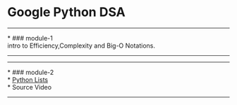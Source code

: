 # Google Python DSA
<hr>
* ### module-1<br>
      intro to Efficiency,Complexity and Big-O Notations.
<hr>
<hr>
* ### module-2 <br>
   * <a href="https://www.w3schools.com/python/python_lists.asp" >Python Lists </a> 
   <br>
   * <a src="https://www.youtube.com/watch?v=KUQSgUMtyv0"> Source Video </a>

    
<hr>